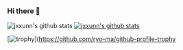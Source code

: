 ### Hi there 👋

<!--
**Jxxunnn/jxxunnn** is a ✨ _special_ ✨ repository because its `README.md` (this file) appears on your GitHub profile.

Here are some ideas to get you started:

- 🔭 I’m currently working on ...
- 🌱 I’m currently learning ...
- 👯 I’m looking to collaborate on ...
- 🤔 I’m looking for help with ...
- 💬 Ask me about ...
- 📫 How to reach me: ...
- 😄 Pronouns: ...
- ⚡ Fun fact: ...
-->

![jxxunn's github stats](https://github-readme-stats.vercel.app/api?username=jxxunnn&show_icons=true)
[![jxxunn's github stats](https://github-readme-stats.vercel.app/api/top-langs/?username=jxxunnn&show_icons=true&hide_border=true&title_color=004386&icon_color=004386&layout=compact)](https://github.com/jxxunnn)

[![trophy](https://github-profile-trophy.vercel.app/?username=jxxunnn)](https://github.com/ryo-ma/github-profile-trophy

